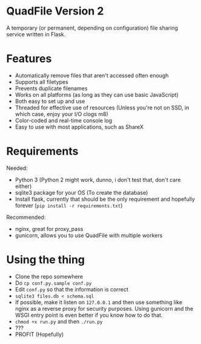 # QuadFile Version 2

A temporary (or permanent, depending on configuration) file sharing service written in Flask.

# Features

* Automatically remove files that aren't accessed often enough
* Supports all filetypes
* Prevents duplicate filenames
* Works on all platforms (as long as they can use basic JavaScript)
* Both easy to set up and use
* Threaded for effective use of resources (Unless you're not on SSD, in which case, enjoy your I/O clogs m8)
* Color-coded and real-time console log
* Easy to use with most applications, such as ShareX

# Requirements

Needed: 

* Python 3 (Python 2 might work, dunno, i don't test that, don't care either)
* sqlite3 package for your OS (To create the database)
* Install flask, currently that should be the only requirement and hopefully forever (``pip install -r requirements.txt``)

Recommended:

* nginx, great for proxy_pass
* gunicorn, allows you to use QuadFile with multiple workers

# Using the thing

* Clone the repo somewhere
* Do ``cp conf.py.sample conf.py``
* Edit ``conf.py`` so that the information is correct
* `sqlite3 files.db < schema.sql`
* If possible, make it listen on ``127.0.0.1`` and then use something like nginx as a reverse proxy for security purposes. Using gunicorn and the WSGI entry point is even better if you know how to do that.
* ``chmod +x run.py`` and then ``./run.py``
* ???
* PROFIT (Hopefully)